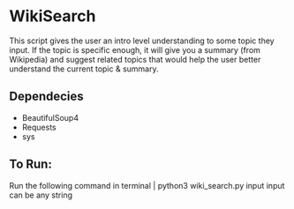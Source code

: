 # WikiSearch

This script gives the user an intro level understanding to some topic they input.
If the topic is specific enough, it will give you a summary (from Wikipedia) and
suggest related topics that would help the user better understand the current
topic & summary.

## Dependecies

- BeautifulSoup4
- Requests
- sys

## To Run:

Run the following command in terminal
| python3 wiki_search.py input
input can be any string
